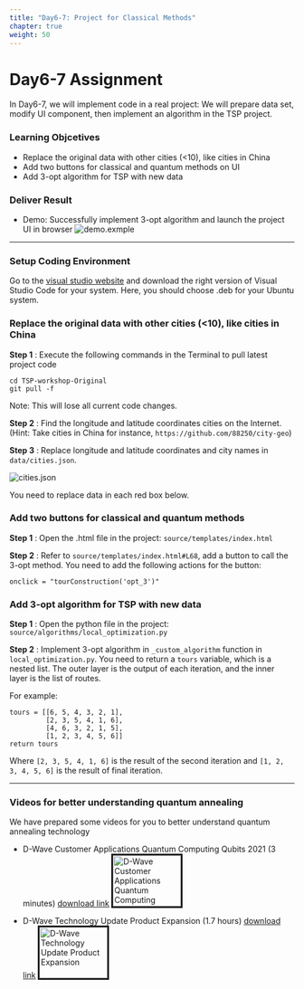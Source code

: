 ```yaml
---
title: "Day6-7: Project for Classical Methods"
chapter: true
weight: 50
---
```


# Day6-7 Assignment

In Day6-7, we will implement code in a real project: We will prepare data set, modify UI component, then implement an algorithm in the TSP project.

### Learning Objcetives
- Replace the original data with other cities (<10), like cities in China
- Add two buttons for classical and quantum methods on UI
- Add 3-opt algorithm for TSP with new data

### Deliver Result
- Demo: Successfully implement 3-opt algorithm and launch the project UI in browser
![demo.exmple](/k12.interncamp.assignment.book/images/demo.png)

---
### Setup Coding Environment

Go to the [visual studio website](https://code.visualstudio.com/download) and download the right version of Visual Studio Code for your system. Here, you should choose .deb for your Ubuntu system.

### Replace the original data with other cities (<10), like cities in China

**Step 1**  : Execute the following commands in the Terminal to pull latest project code

```
cd TSP-workshop-Original
git pull -f
```

Note: This will lose all current code changes.

**Step 2**  : Find the longitude and latitude coordinates cities on the Internet. (Hint: Take cities in China for instance,  `https://github.com/88250/city-geo`)

**Step 3**  : Replace longitude and latitude coordinates and city names in `data/cities.json`.

![cities.json](/k12.interncamp.assignment.book/images/cities.png)

You need to replace data in each red box below.

### Add two buttons for classical and quantum methods

**Step 1**  : Open the .html file in the project: `source/templates/index.html`

**Step 2**  : Refer to `source/templates/index.html#L68`, add a button to call the 3-opt method. You need to add the following actions for the button:

```
onclick = "tourConstruction('opt_3')"
```

### Add 3-opt algorithm for TSP with new data

**Step 1**  : Open the python file in the project: `source/algorithms/local_optimization.py`

**Step 2**  : Implement 3-opt algorithm in ```_custom_algorithm``` function in `local_optimization.py`. You need to return a ```tours``` variable, which is a nested list. The outer layer is the output of each iteration, and the inner layer is the list of routes. 

For example:

```
tours = [[6, 5, 4, 3, 2, 1],
         [2, 3, 5, 4, 1, 6],
         [4, 6, 3, 2, 1, 5],
         [1, 2, 3, 4, 5, 6]]
return tours
```

Where `[2, 3, 5, 4, 1, 6]` is the result of the second iteration and `[1, 2, 3, 4, 5, 6]` is the result of final iteration.


---
### Videos for better understanding quantum annealing



We have prepared some videos for you to better understand quantum annealing technology

* D-Wave Customer Applications Quantum Computing Qubits 2021 (3 minutes)  [download link](https://wx.mail.qq.com/ftn/download?func=3&key=cf9abe368478c411fde9193660313936b6b23f1362313936154a0f0f52060b0456501a0453520b1b04560e014f500904534803030109080f01530e0503010136491102454c52565b1d211a6103475c166400545e0c5e5559571c176312555842554567440d554c554445724e12505745590a59164c5c490224f9d0b7f3d039d809602671e347b9af8fccc5565b&code=0e76b196&k=cf9abe368478c411fde9193660313936b6b23f1362313936154a0f0f52060b0456501a0453520b1b04560e014f500904534803030109080f01530e0503010136491102454c52565b1d211a6103475c166400545e0c5e5559571c176312555842554567440d554c554445724e12505745590a59164c5c490224f9d0b7f3d039d809602671e347b9af8fccc5565b&fweb=1&cl=1)
<a href="http://www.youtube.com/watch?feature=player_embedded&v=5nCvPOVODoQ
" target="_blank"><img src="http://img.youtube.com/vi/5nCvPOVODoQ/0.jpg" 
alt="D-Wave Customer Applications Quantum Computing Qubits 2021" width="120" height="90" border="3" /></a>


* D-Wave Technology Update Product Expansion  (1.7 hours)  [download link](https://wx.mail.qq.com/ftn/download?func=3&key=cf9abe368478c411fde9193660313936b6b23f1362313936154a0f0f52060b0456501a0453520b1b04560e014f500904534803030109080f01530e0503010136491102454c52565b1d211a6103475c166400545e0c5e5559571c176312555842554567440d554c554445724e12505745590a59164c5c490224f9d0b7f3d039d809602671e347b9af8fccc5565b&code=0e76b196&k=cf9abe368478c411fde9193660313936b6b23f1362313936154a0f0f52060b0456501a0453520b1b04560e014f500904534803030109080f01530e0503010136491102454c52565b1d211a6103475c166400545e0c5e5559571c176312555842554567440d554c554445724e12505745590a59164c5c490224f9d0b7f3d039d809602671e347b9af8fccc5565b&fweb=1&cl=1)
<a href="http://www.youtube.com/watch?feature=player_embedded&v=b-g1zIsxKzE
" target="_blank"><img src="http://img.youtube.com/vi/b-g1zIsxKzE/0.jpg" 
alt="D-Wave Technology Update Product Expansion" width="120" height="90" border="3" /></a>